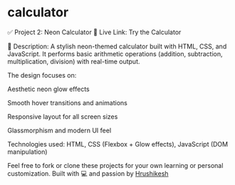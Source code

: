 # calculator

✅ Project 2: Neon Calculator
🔗 Live Link: Try the Calculator

📄 Description:
A stylish neon-themed calculator built with HTML, CSS, and JavaScript. It performs basic arithmetic operations (addition, subtraction, multiplication, division) with real-time output.

The design focuses on:

Aesthetic neon glow effects

Smooth hover transitions and animations

Responsive layout for all screen sizes

Glassmorphism and modern UI feel

Technologies used: HTML, CSS (Flexbox + Glow effects), JavaScript (DOM manipulation)

Feel free to fork or clone these projects for your own learning or personal customization. Built with 💻 and passion by [Hrushikesh](https://github.com/hrushikesh01)
